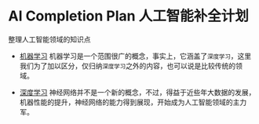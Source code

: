 # AI Completion Plan 人工智能补全计划

整理人工智能领域的知识点

+ [机器学习](机器学习.md)
机器学习是一个范围很广的概念，事实上，它涵盖了`深度学习`，这里我们为了加以区分，仅归纳`深度学习`之外的内容，也可以说是比较传统的领域。


+ [深度学习](深度学习（神经网络）.md)
神经网络并不是一个新的概念，不过，得益于近些年大数据的发展，机器性能的提升，神经网络的能力得到展现，开始成为人工智能领域的主力军。


